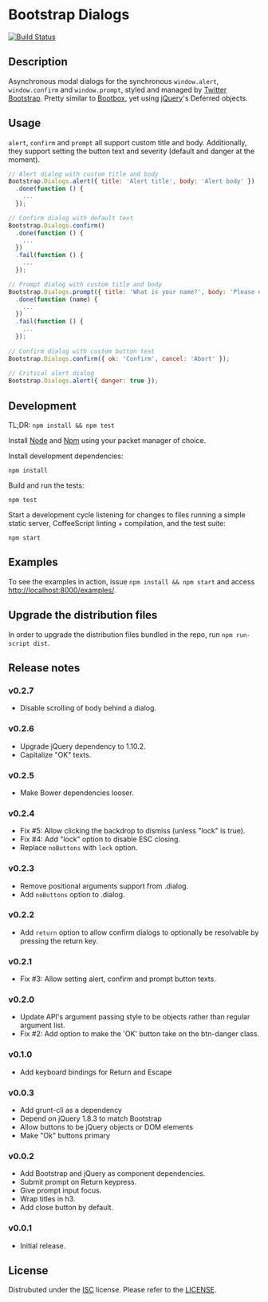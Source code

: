 Bootstrap Dialogs
=================

[![Build Status](https://travis-ci.org/myme/bootstrap-dialogs.png?branch=master)](https://travis-ci.org/myme/bootstrap-dialogs)

Description
-----------

Asynchronous modal dialogs for the synchronous `window.alert`, `window.confirm`
and `window.prompt`, styled and managed by [Twitter Bootstrap][bootstrap].
Pretty similar to [Bootbox](http://bootboxjs.com/), yet using
[jQuery](http://jquery.com)'s Deferred objects.

[bootstrap]: http://twitter.github.com/bootstrap

Usage
-----

`alert`, `confirm` and `prompt` all support custom title and body. Additionally,
they support setting the button text and severity (default and danger at the moment).

```javascript
// Alert dialog with custom title and body
Bootstrap.Dialogs.alert({ title: 'Alert title', body: 'Alert body' })
  .done(function () {
    ...
  });

// Confirm dialog with default text
Bootstrap.Dialogs.confirm()
  .done(function () {
    ...
  })
  .fail(function () {
    ...
  });

// Prompt dialog with custom title and body
Bootstrap.Dialogs.prompt({ title: 'What is your name?', body: 'Please enter your name' })
  .done(function (name) {
    ...
  })
  .fail(function () {
    ...
  });
  
// Confirm dialog with custom button text
Bootstrap.Dialogs.confirm({ ok: 'Confirm', cancel: 'Abort' });
  
// Critical alert dialog
Bootstrap.Dialogs.alert({ danger: true });
```

Development
-----------

TL;DR: `npm install && npm test`

Install [Node](http://nodejs.org) and [Npm](http://npmjs.org) using your packet
manager of choice.

Install development dependencies:

    npm install

Build and run the tests:

    npm test

Start a development cycle listening for changes to files running a simple
static server, CoffeeScript linting + compilation, and the test suite:

    npm start

Examples
--------

To see the examples in action, issue `npm install && npm start` and access
[http://localhost:8000/examples/](http://localhost:8000/examples/).

Upgrade the distribution files
------------------------------

In order to upgrade the distribution files bundled in the repo, run `npm run-script dist`.

Release notes
-------------

### v0.2.7

 * Disable scrolling of body behind a dialog.

### v0.2.6

 * Upgrade jQuery dependency to 1.10.2.
 * Capitalize "OK" texts.

### v0.2.5

 * Make Bower dependencies looser.

### v0.2.4

 * Fix #5: Allow clicking the backdrop to dismiss (unless "lock" is true).
 * Fix #4: Add "lock" option to disable ESC closing.
 * Replace `noButtons` with `lock` option.

### v0.2.3

 * Remove positional arguments support from .dialog.
 * Add `noButtons` option to .dialog.

### v0.2.2

 * Add `return` option to allow confirm dialogs to optionally be
   resolvable by pressing the return key.

### v0.2.1

 * Fix #3: Allow setting alert, confirm and prompt button texts.

### v0.2.0

 * Update API's argument passing style to be objects rather
   than regular argument list.
 * Fix #2: Add option to make the 'OK' button take on the btn-danger class.

### v0.1.0

 * Add keyboard bindings for Return and Escape

### v0.0.3

 * Add grunt-cli as a dependency
 * Depend on jQuery 1.8.3 to match Bootstrap
 * Allow buttons to be jQuery objects or DOM elements
 * Make "Ok" buttons primary

### v0.0.2

 * Add Bootstrap and jQuery as component dependencies.
 * Submit prompt on Return keypress.
 * Give prompt input focus.
 * Wrap titles in h3.
 * Add close button by default.

### v0.0.1

 * Initial release.

License
-------

Distrubuted under the [ISC][ISC] license.  Please refer to the
[LICENSE](LICENSE-ISC).

[ISC]: http://en.wikipedia.org/wiki/ISC_license
